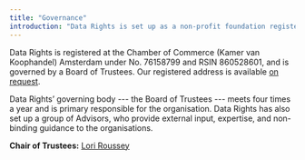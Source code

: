 ```yaml
---
title: "Governance"
introduction: "Data Rights is set up as a non-profit foundation registered in the Netherlands (“Stichting”)."
---
```


Data Rights is registered at the  Chamber of Commerce (Kamer van Koophandel) Amsterdam under No. 76158799 and RSIN 860528601, and is governed by a Board of Trustees. Our registered address is available [on request](/contact).

Data Rights’ governing body --- the Board of Trustees --- meets four times a year and is primary responsible for the organisation. Data Rights has also set up a group of Advisors, who provide external input, expertise, and non-binding guidance to the organisations.

**Chair of Trustees:** [Lori Roussey](/people/lori.roussey)

